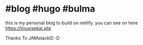  # #blog #hugo #bulma
this is my personal blog to build on netlify. yuu can see on here https://linuxisekai.site

Thanks To JAMstackID :D
